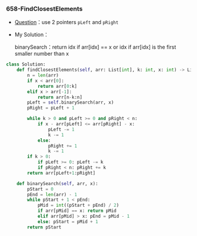 

### 658-FindClosestElements

+ [Question](https://leetcode-cn.com/problems/find-k-closest-elements/)：use 2 pointers `pLeft` and `pRight`

+ My Solution：

  binarySearch：return idx if arr[idx] == x or idx if arr[idx] is the first smaller number than x

```python
class Solution:
    def findClosestElements(self, arr: List[int], k: int, x: int) -> List[int]:
        n = len(arr)
        if x < arr[0]:
            return arr[0:k]
        elif x > arr[-1]:
            return arr[n-k:n]
        pLeft = self.binarySearch(arr, x)
        pRight = pLeft + 1

        while k > 0 and pLeft >= 0 and pRight < n:
            if x - arr[pLeft] <= arr[pRight] - x:
                pLeft -= 1
                k -= 1
            else:
                pRight += 1
                k -= 1
        if k > 0:
            if pLeft >= 0: pLeft -= k
            if pRight < n: pRight += k
        return arr[pLeft+1:pRight]        

    def binarySearch(self, arr, x):
        pStart = 0
        pEnd = len(arr) - 1
        while pStart + 1 < pEnd:
            pMid = int((pStart + pEnd) / 2)
            if arr[pMid] == x: return pMid
            elif arr[pMid] > x: pEnd = pMid - 1
            else: pStart = pMid + 1
        return pStart
```

